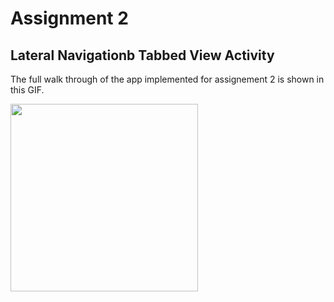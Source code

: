 
# Assignment 2
## Lateral Navigationb Tabbed View Activity
The full walk through of the app implemented for assignement 2 is shown in this GIF.

<img src="https://github.com/NSU-SU21-CSE486-1/1812048_SU21_CSE486_1/blob/main/Theory/Assignment/Assignment02/SS/uniapp.gif" width="300"/>

